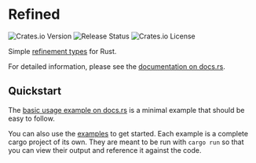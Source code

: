 # Refined

![Crates.io Version](https://img.shields.io/crates/v/refined)
![Release Status](https://img.shields.io/github/actions/workflow/status/jkaye2012/refined/publish.yml)
![Crates.io License](https://img.shields.io/crates/l/refined)

Simple [refinement types](https://en.wikipedia.org/wiki/Refinement_type) for Rust.

For detailed information, please see the [documentation on docs.rs](https://docs.rs/crate/refined/latest).

## Quickstart

The [basic usage example on docs.rs](file:///home/jkaye/git/refined/target/doc/refined/index.html#basic-usage)
is a minimal example that should be easy to follow.

You can also use the [examples](https://github.com/jkaye2012/refined/examples) to get started. Each example is
a complete cargo project of its own. They are meant to be run with `cargo run` so that you can view their output
and reference it against the code.
